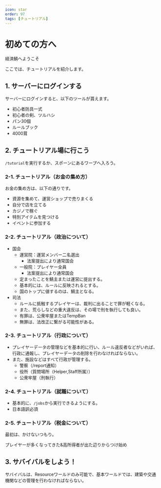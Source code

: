 ```yaml
---
icon: star
order: 97
tags: [チュートリアル]
---
```

# 初めての方へ
経済鯖へようこそ

ここでは、チュートリアルを紹介します。

## 1. サーバーにログインする

サーバーにログインすると、以下のツールが貰えます。

- 初心者防具一式
- 初心者の剣、ツルハシ
- パン30個
- ルールブック
- 4000茸

## 2. チュートリアル場に行こう

`/tutorial`を実行するか、スポーンにあるワープへ入ろう。

### 2-1. チュートリアル（お金の集め方）

お金の集め方は、以下の通りです。

- 資源を集めて、運営ショップで売りまくる
- 自分で店を立てる
- カジノで稼ぐ
- 特別アイテムを見つける
- イベントに参加する

### 2-2. チュートリアル（政治について）

- 国会
    - 運営院：運営メンバー二名選出
        - 法案提出により通常国会
    - 一般院：プレイヤー全員
        - 法案提出により通常国会
    - 定まったことを鯖主または運営に提出する。
    - 基本的には、ルールに反映されるとする。
    - 国のトップに値するのは、鯖主となる。
- 司法
    - ルールに抵触するプレイヤーは、裁判に出ることで罪が軽くなる。
    - また、荒らしなどの重大違反は、その場で刑を執行しても良い。
    - 有罪は、公衆牢屋またはTempBan
    - 無罪は、法改正に繋がる可能性がある。

### 2-3. チュートリアル（行政について）

- プレイヤーデータの管理などを基本的に行い、ルール違反者などがいれば、行政に通報し、プレイヤーデータの削除を行わなければならない。
- また、施設などはすべて行政が管理する。
    - 警察（/report通知）
    - 役所（質問場所（Helper,Staff所属））
    - 公衆牢屋（刑執行）

### 2-4. チュートリアル（就職について）

- 基本的に、`/jobs`から実行できるようにする。
- 日本語訳必須

### 2-5. チュートリアル（税金について）

最初は、かけないつもり。

プレイヤーが多くなってきた&高所得者が出た辺りからつけ始め

## 3. サバイバルをしよう！

サバイバルは、Resourceワールドのみ可能で、基本ワールドでは、建築や交通機関などの管理を行わなければならない。